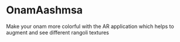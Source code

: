 # OnamAashmsa
Make your onam more colorful with the AR application which helps to augment and see different rangoli textures

